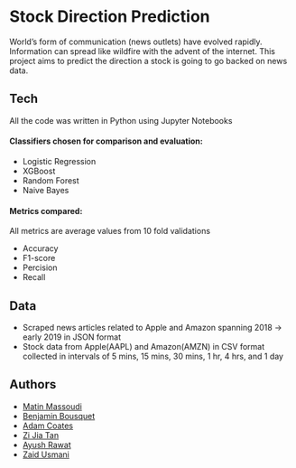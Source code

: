 # Stock Direction Prediction

World’s form of communication (news outlets) have evolved rapidly. Information can spread like wildfire with the advent of the internet. This project aims to predict the direction a stock is going to go backed on news data.


## Tech
All the code was written in Python using Jupyter Notebooks

#### Classifiers chosen for comparison and evaluation:
- Logistic Regression
- XGBoost
- Random Forest
- Naive Bayes

#### Metrics compared:
All metrics are average values from 10 fold validations
- Accuracy
- F1-score
- Percision
- Recall

## Data
- Scraped news articles related to Apple and Amazon spanning 2018 -> early 2019 in JSON format
- Stock data from Apple(AAPL) and Amazon(AMZN) in CSV format collected in intervals of 5 mins, 15 mins, 30 mins, 1 hr, 4 hrs, and 1 day

## Authors
- [Matin Massoudi](https://github.com/Matin-M)
- [Benjamin Bousquet](https://www.github.com/benbousquet)
- [Adam Coates](https://github.com/adamjcoates)
- [Zi Jia Tan](https://github.com/zijia07912)
- [Ayush Rawat](https://www.github.com/)
- [Zaid Usmani](https://www.github.com/)
